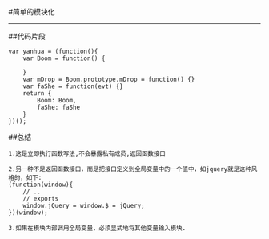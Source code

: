 #简单的模块化
*************
##代码片段  

	var yanhua = (function(){			
		var Boom = function() {

		}
		var mDrop = Boom.prototype.mDrop = function() {}
		var faShe = function(evt) {}
		return {
			Boom: Boom,
			faShe: faShe
		}
	})();  
##总结  

    1.这是立即执行函数写法,不会暴露私有成员,返回函数接口  

    2.另一种不是返回函数接口，而是把接口定义到全局变量中的一个值中，如jquery就是这种风格的，如下:  
    (function(window){
        // ..
        // exports
        window.jQuery = window.$ = jQuery;
    })(window); 

    3.如果在模块内部调用全局变量，必须显式地将其他变量输入模块.